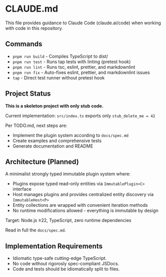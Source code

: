 # CLAUDE.md

This file provides guidance to Claude Code (claude.ai/code) when working with
code in this repository.

## Commands

- `pnpm run build` - Compiles TypeScript to dist/
- `pnpm run test` - Runs tap tests with linting (pretest hook)
- `pnpm run lint` - Runs tsc, eslint, prettier, and markdownlint
- `pnpm run fix` - Auto-fixes eslint, prettier, and markdownlint issues
- `tap` - Direct test runner without pretest hook

## Project Status

**This is a skeleton project with only stub code.**

Current implementation: `src/index.ts` exports only `stub_delete_me = 42`

Per TODO.md, next steps are:

- Implement the plugin system according to `docs/spec.md`
- Create examples and comprehensive tests
- Generate documentation and README

## Architecture (Planned)

A minimalist strongly typed immutable plugin system where:

- Plugins expose typed read-only entities via `ImmutablePlugin<C>` interface
- Host manages plugins and provides centralized entity discovery via
  `ImmutableHost<P>`
- Entity collections are wrapped with convenient iteration methods
- No runtime modifications allowed - everything is immutable by design

Target: Node.js ≥22, TypeScript, zero runtime dependencies

Read in full the `docs/spec.md`.

## Implementation Requirements

- Idiomatic type-safe cutting-edge TypeScript.
- No code without rigorosly spec-compliant JSDocs.
- Code and tests should be idiomatically split to files.
